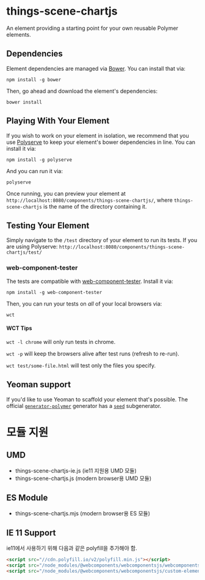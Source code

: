 # things-scene-chartjs

An element providing a starting point for your own reusable Polymer elements.

## Dependencies

Element dependencies are managed via [Bower](http://bower.io/). You can
install that via:

    npm install -g bower

Then, go ahead and download the element's dependencies:

    bower install

## Playing With Your Element

If you wish to work on your element in isolation, we recommend that you use
[Polyserve](https://github.com/PolymerLabs/polyserve) to keep your element's
bower dependencies in line. You can install it via:

    npm install -g polyserve

And you can run it via:

    polyserve

Once running, you can preview your element at
`http://localhost:8080/components/things-scene-chartjs/`, where `things-scene-chartjs` is the name of the directory containing it.

## Testing Your Element

Simply navigate to the `/test` directory of your element to run its tests. If
you are using Polyserve: `http://localhost:8080/components/things-scene-chartjs/test/`

### web-component-tester

The tests are compatible with [web-component-tester](https://github.com/Polymer/web-component-tester).
Install it via:

    npm install -g web-component-tester

Then, you can run your tests on _all_ of your local browsers via:

    wct

#### WCT Tips

`wct -l chrome` will only run tests in chrome.

`wct -p` will keep the browsers alive after test runs (refresh to re-run).

`wct test/some-file.html` will test only the files you specify.

## Yeoman support

If you'd like to use Yeoman to scaffold your element that's possible. The official [`generator-polymer`](https://github.com/yeoman/generator-polymer) generator has a [`seed`](https://github.com/yeoman/generator-polymer#seed) subgenerator.

# 모듈 지원

## UMD

- things-scene-chartjs-ie.js (ie11 지원용 UMD 모듈)
- things-scene-chartjs.js (modern browser용 UMD 모듈)

## ES Module

- things-scene-chartjs.mjs (modern browser용 ES 모듈)

## IE 11 Support

ie11에서 사용하기 위해 다음과 같은 polyfill을 추가해야 함.

```html
<script src="//cdn.polyfill.io/v2/polyfill.min.js"></script>
<script src="/node_modules/@webcomponents/webcomponentsjs/webcomponents-bundle.js"></script>
<script src="/node_modules/@webcomponents/webcomponentsjs/custom-elements-es5-adapter.js"></script>
```
